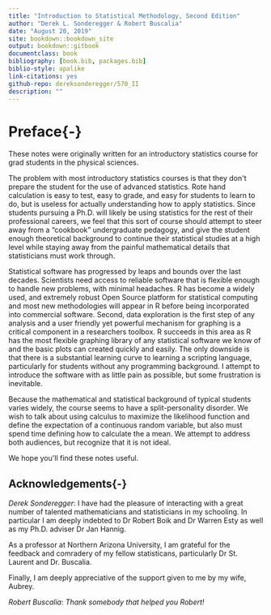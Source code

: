 ```yaml
--- 
title: "Introduction to Statistical Methodology, Second Edition"
author: "Derek L. Sonderegger & Robert Buscalia"
date: "August 20, 2019"
site: bookdown::bookdown_site
output: bookdown::gitbook
documentclass: book
bibliography: [book.bib, packages.bib]
biblio-style: apalike
link-citations: yes
github-repo: dereksonderegger/570_II
description: ""
---
```


# Preface{-}
These notes were originally written for an introductory statistics course for grad students in the physical sciences. 

The problem with most introductory statistics courses is that they don't prepare the student for the use of advanced statistics. Rote hand calculation is easy to test, easy to grade, and easy for students to learn to do, but is useless for actually understanding how to apply statistics. Since students pursuing a Ph.D. will likely be using statistics for the rest of their professional careers, we feel that this sort of course should attempt to steer away from a “cookbook” undergraduate pedagogy, and give the student enough theoretical background to continue their statistical studies at a high level while staying away from the painful mathematical details that statisticians must work through.

Statistical software has progressed by leaps and bounds over the last decades. Scientists need access to reliable software that is flexible enough to handle new problems, with minimal headaches. R has become a widely used, and extremely robust Open Source platform for statistical computing and most new methodologies will appear in R before being incorporated into commercial software. Second, data exploration is the first step of any analysis and a user friendly yet powerful mechanism for graphing is a critical component in a researchers toolbox. R succeeds in this area as R has the most flexible graphing library of any statistical software we know of and the basic plots can created quickly and easily. The only downside is that there is a substantial learning curve to learning a scripting language, particularly for students without any programming background. I attempt to introduce the software with as little pain as possible, but some frustration is inevitable. 

Because the mathematical and statistical background of typical students varies widely, the course seems to have a split-personality disorder. We wish to talk about using calculus to maximize the likelihood function and define the expectation of a continuous random variable, but also must spend time defining how to calculate the a mean. We attempt to address both audiences, but recognize that it is not ideal. 

We hope you'll find these notes useful.

## Acknowledgements{-}
*Derek Sonderegger*: I have had the pleasure of interacting with a great number of talented mathematicians and statisticians in my schooling.  In particular I am deeply indebted to Dr Robert Boik and Dr Warren Esty as well as my Ph.D. adviser Dr Jan Hannig. 

As a professor at Northern Arizona University, I am grateful for the feedback and comradery of my fellow statisticans, particularly Dr St. Laurent and Dr. Buscalia.

Finally, I am deeply appreciative of the support given to me by my wife, Aubrey.

*Robert Buscalia*: *Thank somebody that helped you Robert!*

